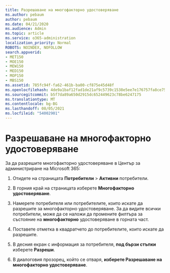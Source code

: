 ```yaml
---
title: Разрешаване на многофакторно удостоверяване
ms.author: pebaum
author: pebaum
ms.date: 04/21/2020
ms.audience: Admin
ms.topic: article
ms.service: o365-administration
localization_priority: Normal
ROBOTS: NOINDEX, NOFOLLOW
search.appverid:
- MET150
- MOE150
- MEW150
- MED150
- MOP150
- MBS150
ms.assetid: 785fc94f-fa62-461b-ba00-cf875e45d48f
ms.openlocfilehash: 4de9a1baf12fad1de21af9c5739c1538e5ee7e176757fa8ce7586aa3a7f2b71f
ms.sourcegitcommit: b5f7da89a650d2915dc652449623c78be6247175
ms.translationtype: MT
ms.contentlocale: bg-BG
ms.lasthandoff: 08/05/2021
ms.locfileid: "54002901"
---
```

# <a name="enable-multi-factor-authentication"></a>Разрешаване на многофакторно удостоверяване

За да разрешите многофакторно удостоверяване в Център за администриране на Microsoft 365:

1. Отидете на страницата **Потребители** \> **Активни** потребители.
    
2. В горния край на страницата изберете **Многофакторно удостоверяване**. 
    
3. Намерете потребителя или потребителите, които искате да разрешите за многофакторно удостоверяване. За да видите всички потребители, може да се наложи да промените филтъра за състояние на **многофакторно** удостоверяване в горната част.
    
4. Поставете отметка в квадратчето до потребителите, които искате да разрешите.
    
5.  В десния екран с информация за потребителя, **под бързи стъпки** изберете **Разреши**. 
    
6. В диалоговия прозорец, който се отваря, **изберете Разрешаване на многофакторно удостоверяване**. 
    

